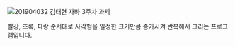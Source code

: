 ![201904032 김태현 자바 3주차 과제](https://github.com/user-attachments/assets/87cfc251-1339-4a45-9355-d58ca6c06283)

빨강, 초록, 파랑 순서대로 사각형을 일정한 크기만큼 증가시켜 반복해서 그리는 프로그램입니다.
